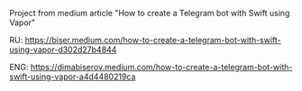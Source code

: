 Project from medium article "How to create a Telegram bot with Swift using Vapor"

RU:
https://biser.medium.com/how-to-create-a-telegram-bot-with-swift-using-vapor-d302d27b4844

ENG:
https://dimabiserov.medium.com/how-to-create-a-telegram-bot-with-swift-using-vapor-a4d4480219ca
